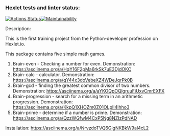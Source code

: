 ### Hexlet tests and linter status:
[![Actions Status](https://github.com/irakuruss/python-project-49/workflows/hexlet-check/badge.svg)](https://github.com/irakuruss/python-project-49/actions)[![Maintainability](https://api.codeclimate.com/v1/badges/a99a88d28ad37a79dbf6/maintainability)](https://codeclimate.com/github/codeclimate/codeclimate/maintainability)

Description:

This is the first training project from the Python-developer profession on Hexlet.io.

This package contains five simple math games.
1. Brain-even - Checking a number for even.
Demonstration: https://asciinema.org/a/HqY16F2pMa6rkSk7uE3DjdOKC
2. Brain-calc - calculator.
Demonstration: https://asciinema.org/a/qY44x3doVebeXZ4WDeJqrPk0B
3. Brain-gcd - finding the greatest common divisor of two numbers.
Demonstration: https://asciinema.org/a/aYKOQpOQlgruuFiUxvCmrEXFX
4. Brain-progression - search for a missing term in an arithmetic progression.
Demonstration: https://asciinema.org/a/KkpQ1XHOZm0Z01OLpIi4Ihho3
5. Brain-prime - determine if a number is prime.
Demonstration: https://asciinema.org/a/QzzWGfwM4CxP5Ng8NZIzPdNAD

Installation:
https://asciinema.org/a/NrvzdoTVQ6GlgNKBkW9aI4cL2
